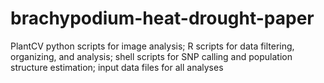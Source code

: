 # brachypodium-heat-drought-paper
PlantCV python scripts for image analysis; R scripts for data filtering, organizing, and analysis; shell scripts for SNP calling and population structure estimation; input data files for all analyses
